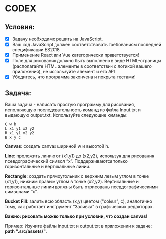 # CODEX

## Условия:

- [x] Задачу необходимо решить на JavaScript.
- [x] Ваш код JavaScript должен соответствовать требованиям последней спецификации ES2018
- [x] Применение React или Vue категорически приветствуется!
- [x] Поле для рисования должно быть выполнено в виде HTML-страницы (располагайте HTML элементы в соответствии с логикой вашего приложения), не используйте элемент <canvas> и его API
- [x] Убедитесь, что программа закончена и покрыта тестами!
  
## Задача:

Ваша задача - написать простую программу для рисования, исполняющую последовательность команд из файла Input.txt и выдающую output.txt. Используйте следующие команды:

    C w h
    L x1 y1 x2 y2
    R x1 y1 x2 y2
    B x y c

**Canvas**: создать canvas шириной w и высотой h.

**Line**: проложить линию от (x1,y1) до (x2,y2), используя для рисования псевдографический символ “x”. Поддерживаются только горизонтальные и вертикальные линии.

**Rectangle**: создать прямоугольник с верхним левым углом в точке (x1,y1), нижним правым углом в точке (x2,y2). Вертикальные и горизонтальные линии должны быть отрисованы псевдографическими символами “x”.

**Bucket Fill**: залить всю область (x,y) цветом ("colour", c), аналогично тому, как работает инструмент “Заливка” в графических редакторах.

**Важно: рисовать можно только при условии, что создан canvas!**

Пример: Изучите файлы input.txt и output.txt в приложении к задаче: **path ".src/assets/"**.
